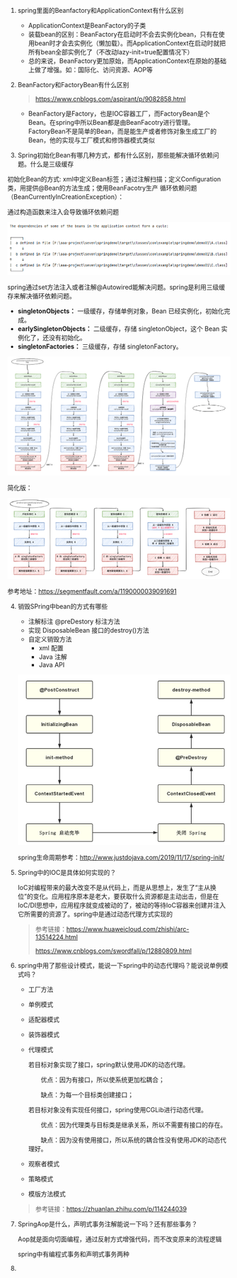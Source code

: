 1. spring里面的Beanfactory和ApplicationContext有什么区别

	* ApplicationContext是BeanFactory的子类
	* 装载bean的区别：BeanFactory在启动时不会去实例化bean，只有在使用bean时才会去实例化（懒加载）。而ApplicationContext在启动时就把所有bean全部实例化了（不改动lazy-init=true配置情况下）
	* 总的来说，BeanFactory更加原始，而ApplicationContext在原始的基础上做了增强。如：国际化、访问资源、AOP等

2. BeanFactory和FactoryBean有什么区别
	
	> https://www.cnblogs.com/aspirant/p/9082858.html

	* BeanFactory是Factory，也是IOC容器工厂，而FactoryBean是个Bean。在spring中所以Bean都是由BeanFacotry进行管理。FactoryBean不是简单的Bean，而是能生产或者修饰对象生成工厂的Bean，他的实现与工厂模式和修饰器模式类似
	
3. Spring初始化Bean有哪几种方式，都有什么区别，那些能解决循环依赖问题。什么是三级缓存

  初始化Bean的方式: xml中定义Bean标签；通过注解扫描；定义Configuration类，用提供@Bean的方法生成；使用BeanFacotry生产
  循环依赖问题（BeanCurrentlyInCreationException）：

  通过构造函数来注入会导致循环依赖问题

  ![image-20210727143821927](问题.assets/image-20210727143821927.png)

  spring通过set方法注入或者注解@Autowired能解决问题。spring是利用三级缓存来解决循环依赖问题。

- **singletonObjects：** 一级缓存，存储单例对象，Bean 已经实例化，初始化完成。
- **earlySingletonObjects：** 二级缓存，存储 singletonObject，这个 Bean 实例化了，还没有初始化。
- **singletonFactories：** 三级缓存，存储 singletonFactory。

<img src="问题.assets/1067344138-499faefc82e6aae7.png" alt="image-20210727143821927" style="zoom:200%;" />

简化版：

<img src="问题.assets/999216281-21501c33d6e3d318_fix732.png" alt="image-20210727143821927" style="zoom:200%;" />

参考地址：https://segmentfault.com/a/1190000039091691

4. 销毁SPring中bean的方式有哪些

   - 注解标注  @preDestory 标注方法
   - 实现 DisposableBean 接口的destroy()方法
   - 自定义销毁方法
     - xml 配置
     - Java 注解
     - Java API

   ![image-20210727143821927](问题.assets/Springinitdestory-a14f2929.png)

   spring生命周期参考：http://www.justdojava.com/2019/11/17/spring-init/

5. Spring中的IOC是具体如何实现的？

   IoC对编程带来的最大改变不是从代码上，而是从思想上，发生了“主从换位”的变化。应用程序原本是老大，要获取什么资源都是主动出击，但是在IoC/DI思想中，应用程序就变成被动的了，被动的等待IoC容器来创建并注入它所需要的资源了。spring中是通过动态代理方式实现的

   > 参考链接：https://www.huaweicloud.com/zhishi/arc-13514224.html
   >
   > https://www.cnblogs.com/swordfall/p/12880809.html

6. spring中用了那些设计模式，能说一下spring中的动态代理吗？能说说单例模式吗？

   - 工厂方法

   - 单例模式

   - 适配器模式

   - 装饰器模式

   - 代理模式

     若目标对象实现了接口，spring默认使用JDK的动态代理。

     　　优点：因为有接口，所以使系统更加松耦合；

     　　缺点：为每一个目标类创建接口；

     若目标对象没有实现任何接口，spring使用CGLib进行动态代理。

     　　优点：因为代理类与目标类是继承关系，所以不需要有接口的存在。

     　　缺点：因为没有使用接口，所以系统的耦合性没有使用JDK的动态代理好。

   - 观察者模式

   - 策略模式

   - 模版方法模式

   > 参考链接：https://zhuanlan.zhihu.com/p/114244039

7. SpringAop是什么，声明式事务注解能说一下吗？还有那些事务？

   Aop就是面向切面编程，通过反射方式增强代码，而不改变原来的流程逻辑

   spring中有编程式事务和声明式事务两种

8. 